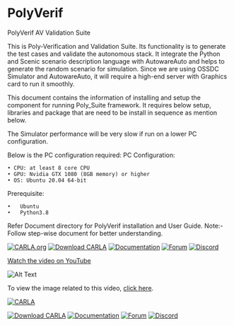 # PolyVerif

PolyVerif AV Validation Suite

This is Poly-Verification and Validation Suite. Its functionality is to generate the test cases and validate the autonomous stack.
It integrate the Python and Scenic scenario description language with AutowareAuto and helps to generate the random scenario for simulation.
Since we are using OSSDC Simulator and AutowareAuto, it will require a high-end server with Graphics card to run it smoothly. 

This document contains the information of installing and setup the component for running Poly_Suite framework. It requires below setup, libraries and package that are need to be install in sequence as mention below.

The Simulator performance will be very slow if run on a lower PC configuration.

Below is the PC configuration required:
	PC Configuration:
	
  	• CPU: at least 8 core CPU
    • GPU: Nvidia GTX 1080 (8GB memory) or higher
    • OS: Ubuntu 20.04 64-bit
    
  Prerequisite: 
	
    •	Ubuntu
    •	Python3.8

  

Refer Document directory for PolyVerif installation and User Guide.
Note:- Follow step-wise document for better understanding.
	



[![CARLA.org](https://img.shields.io/badge/CARLA.org-Visit-blue)](https://carla.org)
[![Download CARLA](https://img.shields.io/badge/Download-CARLA-blue)](https://carla.org/download/)
[![Documentation](https://img.shields.io/badge/Documentation-Read%20the%20Docs-blue)](https://carla.readthedocs.io/en/latest/)
[![Forum](https://img.shields.io/badge/Forum-CARLA%20Forum-blue)](https://forum.carla.org/)
[![Discord](https://img.shields.io/badge/Discord-CARLA%20Discord-blue)](https://discord.com/invite/carla)

[Watch the video on YouTube](https://drive.google.com/uc?export=view&id=1pMdZ00wYQ8KJAE9I6a9XmVFrR-Sk8DTY)


![Alt Text](https://drive.google.com/uc?export=view&id=1tTEotG_E1Kpgxs7zuP5BslOgRJ57vTWV)


To view the image related to this video, [click here](https://drive.google.com/uc?export=view&id=1pMdZ00wYQ8KJAE9I6a9XmVFrR-Sk8DTY).



[![CARLA](https://carla.org/img/carla_avatar.png)](https://carla.org)




[![Download CARLA](https://img.shields.io/badge/Download-CARLA-blue)](https://carla.org/download/)
[![Documentation](https://img.shields.io/badge/Documentation-Read%20the%20Docs-blue)](https://carla.readthedocs.io/en/latest/)
[![Forum](https://img.shields.io/badge/Forum-CARLA%20Forum-blue)](https://forum.carla.org/)
[![Discord](https://img.shields.io/badge/Discord-CARLA%20Discord-blue)](https://discord.com/invite/carla)
